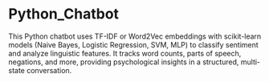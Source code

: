 # Python_Chatbot

This Python chatbot uses TF-IDF or Word2Vec embeddings with scikit-learn models (Naive Bayes, Logistic Regression, SVM,
MLP) to classify sentiment and analyze linguistic features. It tracks word counts, parts of speech, negations, and more,
providing psychological insights in a structured, multi-state conversation.

